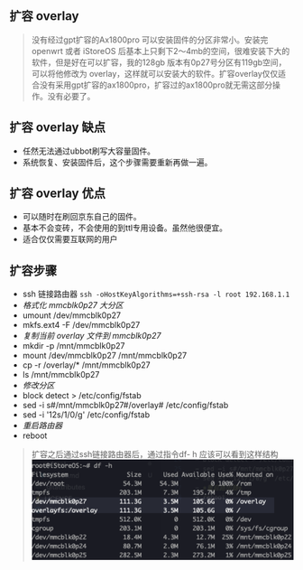 ## 扩容 overlay
> 没有经过gpt扩容的Ax1800pro 可以安装固件的分区非常小。安装完openwrt 或者 iStoreOS 后基本上只剩下2～4mb的空间，很难安装下大的软件，但是好在可以扩容，我的128gb 版本有0p27号分区有119gb空间，可以将他修改为 overlay，这样就可以安装大的软件。扩容overlay仅仅适合没有采用gpt扩容的ax1800pro，扩容过的ax1800pro就无需这部分操作。没有必要了。

## 扩容 overlay 缺点
- 任然无法通过ubbot刷写大容量固件。
- 系统恢复、安装固件后，这个步骤需要重新再做一遍。

## 扩容 overlay 优点
- 可以随时在刷回京东自己的固件。
- 基本不会变砖，不会使用的到ttl专用设备。虽然他很便宜。
- 适合仅仅需要互联网的用户

## 扩容步骤 
- ssh 链接路由器 `ssh -oHostKeyAlgorithms=+ssh-rsa -l root 192.168.1.1`
- *格式化 mmcblk0p27 大分区*
- umount /dev/mmcblk0p27
- mkfs.ext4 -F /dev/mmcblk0p27
- *复制当前 overlay 文件到 mmcblk0p27*
- mkdir -p /mnt/mmcblk0p27
- mount /dev/mmcblk0p27 /mnt/mmcblk0p27
- cp -r /overlay/* /mnt/mmcblk0p27
- ls /mnt/mmcblk0p27
- *修改分区*
- block detect > /etc/config/fstab
- sed -i s#/mnt/mmcblk0p27#/overlay# /etc/config/fstab
- sed -i '12s/1/0/g' /etc/config/fstab
- *重启路由器*
- reboot

> 扩容之后通过ssh链接路由器后，通过指令df- h 应该可以看到这样结构
> ![alt text](../resx/dfhdiskfrom0p27.png)